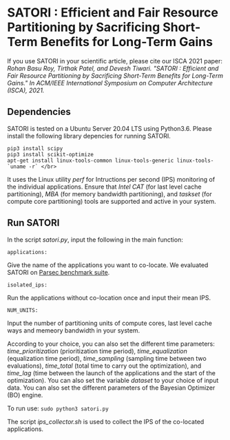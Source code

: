 # SATORI : Efficient and Fair Resource Partitioning by Sacrificing Short-Term Benefits for Long-Term Gains

If you use SATORI in your scientific article, please cite our ISCA 2021 paper: </br>
*Rohan Basu Roy, Tirthak Patel, and Devesh Tiwari. "SATORI : Efficient and Fair Resource Partitioning by Sacrificing Short-Term Benefits for Long-Term Gains." In ACM/IEEE International Symposium on Computer Architecture (ISCA), 2021.*

## Dependencies

SATORI is tested on a  Ubuntu Server 20.04 LTS using Python3.6. Please install the following library depencies for running SATORI. </br>

```
pip3 install scipy  
pip3 install scikit-optimize  
apt-get install linux-tools-common linux-tools-generic linux-tools-`uname -r` </br>

```
It uses the Linux utility *perf* for Intructions per second (IPS) monitoring of the individual applications. Ensure that *Intel CAT* (for last level cache partitioning), *MBA* (for memory bandwidth partitioning), and *taskset* (for compute core partitioning) tools are supported and active in your system.</br>


## Run SATORI

In the script *satori.py*, input the following in the main function:</br>
```
applications:

```
Give the name of the applications you want to co-locate. We evaluated SATORI on [Parsec benchmark suite](https://parsec.cs.princeton.edu/parsec3-doc.htm). </br>
```
isolated_ips:

```
Run the applications without co-location once and input their mean IPS. </br>
```
NUM_UNITS:

```
Input the number of partitioning units of compute cores, last level cache ways and memeory bandwidth in your system. </br>

According to your choice, you can also set the different time parameters: *time_prioritization* (prioritization time period), *time_equalization* (equalization time period), *time_sampling* (sampling time between two evaluations), *time_total* (total time to carry out the optimization), and *time_lag* (time between the launch of the applications and the start of the optimization). You can also set the variable *dataset* to your choice of input data. You can also set the different parameters of the Bayesian Optimizer (BO) engine. </br>

To run use: ``` sudo python3 satori.py ``` </br>

The script *ips_collector.sh* is used to collect the IPS of the co-located applications.
 



